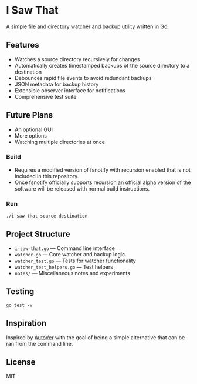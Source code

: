 # I Saw That

A simple file and directory watcher and backup utility written in Go.

## Features
- Watches a source directory recursively for changes
- Automatically creates timestamped backups of the source directory to a destination
- Debounces rapid file events to avoid redundant backups
- JSON metadata for backup history
- Extensible observer interface for notifications
- Comprehensive test suite

## Future Plans
- An optional GUI
- More options
- Watching multiple directories at once

### Build

- Requires a modified version of fsnotify with recursion enabled that is not included in
this repository.
- Once fsnotify officially supports recursion an official alpha version of the software
  will be released with normal build instructions.

### Run

```
./i-saw-that source destination
```

## Project Structure

- `i-saw-that.go` — Command line interface
- `watcher.go` — Core watcher and backup logic
- `watcher_test.go` — Tests for watcher functionality
- `watcher_test_helpers.go` — Test helpers
- `notes/` — Miscellaneous notes and experiments

## Testing

```
go test -v
```


## Inspiration
Inspired by [AutoVer](https://www.beanland.net.au/AutoVer/) with the goal of being a
simple alternative that can be ran from the command line.
## License
MIT
